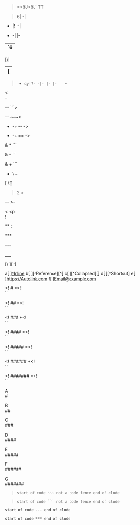 <!-- Don't interpret as inline HTML -->

>*<!fJ<!fJ`
TT


<!-- Don't interpret as a table without a leading `|` -->

>6|
-|

<!-- Escape `|-|` so it's not interpreted as a table -->
- |\!
|-|

<!-- Escape the `|-` so it's not interpreted as a table -->
- -|
|-

<!-- Escape any `|` chars inside a table -->
`6|
-|
[\\|

<!-- Escape '-|' even when there are a lot of trailing spaces -->
[|        
        -|

<!--
    Escape the multi-line code text that looks like the delimter rows of a
    GitHub Flavored Markdown Table, so it won't be interpreted as one on future formatting runs.
-->
 >*  `qy|?-
-|-
|-
|-   ` -`
`

<!-- space hard break followed by paragraph with single `-` -->
<  
    -

<!-- Don't interpret the '```' as the start of a fenced code block -->
--
    ```>

<!-- Don't interpret the '```' as the start of a fenced code block -->
--
    ~~~>

<!-- Don't interpret the `--` as a setext header -->
* -+
--
*-*>

<!-- Don't interpret the `==` as a setext header -->
* -+
==
*-*>

<!-- Don't interpret `* ` as a list, which prevents (```) from being interpreted as a fenced code block-->
&
    * ```

<!-- Don't interpret `- ` as a list, which prevents (```) from being interpreted as a fenced code block-->
&
    - ```

<!-- Don't interpret `+ ` as a list, which prevents (```) from being interpreted as a fenced code block-->
&
    + ```

<!-- Tight list that starts with the text `\\` and a soft break.
     Escape the `\` so it's not considered a hard break on future runs
-->
* \ 
~

<!-- This is already escaped. Don't add any more escapes -->
[
\\[]


<!-- Don't interpret the `>` as part of the blockquote -->

>2
    >

<!-- Don't start a new blockquote -->

--
     >-

<!-- escape the '<p' so it's not interpreted as an HTML block -->
<
    <p  
! 

<!-- Escape the escape so that we don't escape the closing `]`on the next formatting run -->
[\ ]:]


<!-- Don't need to escape the double **. It won't be interpreted as a list -->

**
:


<!-- escape what looks like rule -->
[.]:a
    ***

[.]:b
    ---

[.]:c
    ___


<!-- Escape the `^` in the link and the unescaped escape in the label -->
[\ ][^]


<!--
  escape the `]` in a and b so that we don't change the meaning of the markdown and
  to keep the output idempotent.
-->
 a[ ][^Inline](^)
 b[ ][^Reference][^]
 c[ ][^Collapsed][] <!-- not parsed as a link -->
 d[ ][^Shortcut] <!-- not parsed as a link -->
 e[ ]<https://Autolink.com>
 f[ ]<Email@example.com>


<!-- escape `#` so that we don't treat it as a header -->
<!
    # *<!  
``

<!
    ## *<!  
``

<!
    ### *<!  
``

<!
    #### *<!  
``

<!
    ##### *<!  
``

<!
    ###### *<!  
``

<!-- doesn't need an escape because a header can only be up to h6 -->
<!
    ####### *<!  
``

<!-- escape '#' so that it's not treated as an empty header -->
A  
    #

B  
    ##

C  
    ###

D  
    ####

E  
    #####

F  
    ######

<!-- doesn't need an escape because a header can only be up to h6 -->
G  
    #######

<!-- multi-line-code escape -->

> `start of code
>     ~~~ not a code fence
> end of clode`

> `start of code
>     ``` not a code fence
> end of clode`

`start of code
    ---
end of clode`

`start of code
    ***
end of clode`

